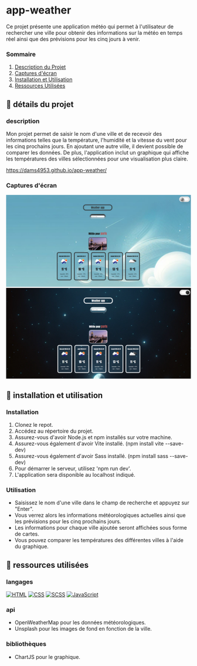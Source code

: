 # app-weather

Ce projet présente une application météo qui permet à l'utilisateur de rechercher une ville pour obtenir des informations sur la météo en temps réel ainsi que des prévisions pour les cinq jours à venir.

### Sommaire

1. [Description du Projet](#description)
2. [Captures d'écran](#captures-décran)
3. [Installation et Utilisation](#installation)
4. [Ressources Utilisées](#langages)

## 📌 détails du projet

### description

Mon projet permet de saisir le nom d'une ville et de recevoir des informations telles que la température, l'humidité et la vitesse du vent pour les cinq prochains jours. En ajoutant une autre ville, il devient possible de comparer les données. De plus, l'application inclut un graphique qui affiche les températures des villes sélectionnées pour une visualisation plus claire.

https://dams4953.github.io/app-weather/

### Captures d'écran
![Capture d'écran de l'application](weather1.png)
![Capture d'écran de l'application](weather2.png)

## 📌 installation et utilisation

### Installation
1. Clonez le repot.
2. Accédez au répertoire du projet.
3. Assurez-vous d'avoir Node.js et npm installés sur votre machine.
4. Assurez-vous également d'avoir Vite installé. (npm install vite --save-dev)
5. Assurez-vous également d'avoir Sass installé. (npm install sass --save-dev)
6. Pour démarrer le serveur, utilisez 'npm run dev'.
7. L'application sera disponible au localhost indiqué.

### Utilisation
- Saisissez le nom d'une ville dans le champ de recherche et appuyez sur "Enter".
- Vous verrez alors les informations météorologiques actuelles ainsi que les prévisions pour les cinq prochains jours.
- Les informations pour chaque ville ajoutée seront affichées sous forme de cartes.
- Vous pouvez comparer les températures des différentes villes à l'aide du graphique.
    
## 📌 ressources utilisées

### langages

[![HTML](https://img.shields.io/badge/HTML-orange?style=flat-square&logo=html5)](https://www.w3.org/html/)
[![CSS](https://img.shields.io/badge/CSS-blue?style=flat-square&logo=css3)](https://www.w3.org/Style/CSS/)
[![SCSS](https://img.shields.io/badge/SCSS-purple?style=flat-square&logo=sass)](https://sass-lang.com/)
[![JavaScript](https://img.shields.io/badge/JavaScript-yellow?style=flat-square&logo=javascript)](https://www.javascript.com/)

### api

- OpenWeatherMap pour les données météorologiques.
- Unsplash pour les images de fond en fonction de la ville.

### bibliothèques

- ChartJS pour le graphique.
